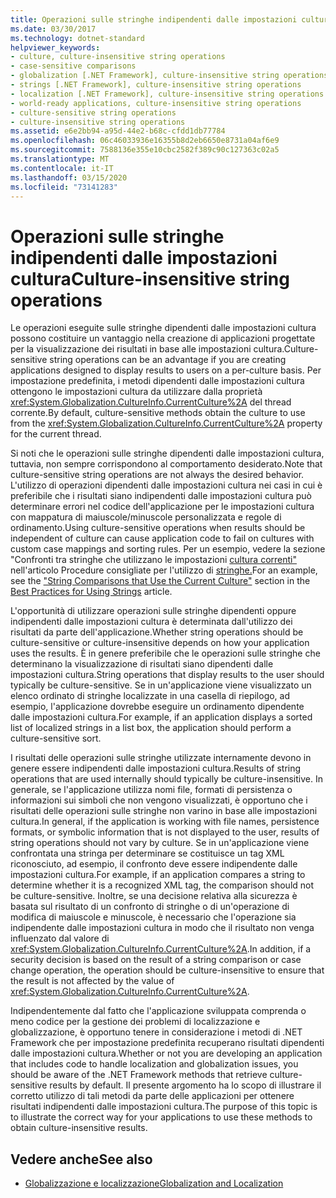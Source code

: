 ```yaml
---
title: Operazioni sulle stringhe indipendenti dalle impostazioni cultura
ms.date: 03/30/2017
ms.technology: dotnet-standard
helpviewer_keywords:
- culture, culture-insensitive string operations
- case-sensitive comparisons
- globalization [.NET Framework], culture-insensitive string operations
- strings [.NET Framework], culture-insensitive string operations
- localization [.NET Framework], culture-insensitive string operations
- world-ready applications, culture-insensitive string operations
- culture-sensitive string operations
- culture-insensitive string operations
ms.assetid: e6e2bb94-a95d-44e2-b68c-cfdd1db77784
ms.openlocfilehash: 06c46033936e16355b8d2eb6650e8731a04af6e9
ms.sourcegitcommit: 7588136e355e10cbc2582f389c90c127363c02a5
ms.translationtype: MT
ms.contentlocale: it-IT
ms.lasthandoff: 03/15/2020
ms.locfileid: "73141283"
---
```

# <a name="culture-insensitive-string-operations"></a><span data-ttu-id="d9c11-102">Operazioni sulle stringhe indipendenti dalle impostazioni cultura</span><span class="sxs-lookup"><span data-stu-id="d9c11-102">Culture-insensitive string operations</span></span>

<span data-ttu-id="d9c11-103">Le operazioni eseguite sulle stringhe dipendenti dalle impostazioni cultura possono costituire un vantaggio nella creazione di applicazioni progettate per la visualizzazione dei risultati in base alle impostazioni cultura.</span><span class="sxs-lookup"><span data-stu-id="d9c11-103">Culture-sensitive string operations can be an advantage if you are creating applications designed to display results to users on a per-culture basis.</span></span> <span data-ttu-id="d9c11-104">Per impostazione predefinita, i metodi dipendenti dalle impostazioni cultura ottengono le impostazioni cultura da utilizzare dalla proprietà <xref:System.Globalization.CultureInfo.CurrentCulture%2A> del thread corrente.</span><span class="sxs-lookup"><span data-stu-id="d9c11-104">By default, culture-sensitive methods obtain the culture to use from the <xref:System.Globalization.CultureInfo.CurrentCulture%2A> property for the current thread.</span></span>

<span data-ttu-id="d9c11-105">Si noti che le operazioni sulle stringhe dipendenti dalle impostazioni cultura, tuttavia, non sempre corrispondono al comportamento desiderato.</span><span class="sxs-lookup"><span data-stu-id="d9c11-105">Note that culture-sensitive string operations are not always the desired behavior.</span></span> <span data-ttu-id="d9c11-106">L'utilizzo di operazioni dipendenti dalle impostazioni cultura nei casi in cui è preferibile che i risultati siano indipendenti dalle impostazioni cultura può determinare errori nel codice dell'applicazione per le impostazioni cultura con mappatura di maiuscole/minuscole personalizzata e regole di ordinamento.</span><span class="sxs-lookup"><span data-stu-id="d9c11-106">Using culture-sensitive operations when results should be independent of culture can cause application code to fail on cultures with custom case mappings and sorting rules.</span></span> <span data-ttu-id="d9c11-107">Per un esempio, vedere la sezione "Confronti tra stringhe che utilizzano le impostazioni [cultura correnti"](../../../docs/standard/base-types/best-practices-strings.md#string-comparisons-that-use-the-current-culture) nell'articolo Procedure consigliate per l'utilizzo di [stringhe.](../../../docs/standard/base-types/best-practices-strings.md)</span><span class="sxs-lookup"><span data-stu-id="d9c11-107">For an example, see the ["String Comparisons that Use the Current Culture"](../../../docs/standard/base-types/best-practices-strings.md#string-comparisons-that-use-the-current-culture) section in the [Best Practices for Using Strings](../../../docs/standard/base-types/best-practices-strings.md) article.</span></span>

<span data-ttu-id="d9c11-108">L'opportunità di utilizzare operazioni sulle stringhe dipendenti oppure indipendenti dalle impostazioni cultura è determinata dall'utilizzo dei risultati da parte dell'applicazione.</span><span class="sxs-lookup"><span data-stu-id="d9c11-108">Whether string operations should be culture-sensitive or culture-insensitive depends on how your application uses the results.</span></span> <span data-ttu-id="d9c11-109">È in genere preferibile che le operazioni sulle stringhe che determinano la visualizzazione di risultati siano dipendenti dalle impostazioni cultura.</span><span class="sxs-lookup"><span data-stu-id="d9c11-109">String operations that display results to the user should typically be culture-sensitive.</span></span> <span data-ttu-id="d9c11-110">Se in un'applicazione viene visualizzato un elenco ordinato di stringhe localizzate in una casella di riepilogo, ad esempio, l'applicazione dovrebbe eseguire un ordinamento dipendente dalle impostazioni cultura.</span><span class="sxs-lookup"><span data-stu-id="d9c11-110">For example, if an application displays a sorted list of localized strings in a list box, the application should perform a culture-sensitive sort.</span></span>

<span data-ttu-id="d9c11-111">I risultati delle operazioni sulle stringhe utilizzate internamente devono in genere essere indipendenti dalle impostazioni cultura.</span><span class="sxs-lookup"><span data-stu-id="d9c11-111">Results of string operations that are used internally should typically be culture-insensitive.</span></span> <span data-ttu-id="d9c11-112">In generale, se l'applicazione utilizza nomi file, formati di persistenza o informazioni sui simboli che non vengono visualizzati, è opportuno che i risultati delle operazioni sulle stringhe non varino in base alle impostazioni cultura.</span><span class="sxs-lookup"><span data-stu-id="d9c11-112">In general, if the application is working with file names, persistence formats, or symbolic information that is not displayed to the user, results of string operations should not vary by culture.</span></span> <span data-ttu-id="d9c11-113">Se in un'applicazione viene confrontata una stringa per determinare se costituisce un tag XML riconosciuto, ad esempio, il confronto deve essere indipendente dalle impostazioni cultura.</span><span class="sxs-lookup"><span data-stu-id="d9c11-113">For example, if an application compares a string to determine whether it is a recognized XML tag, the comparison should not be culture-sensitive.</span></span> <span data-ttu-id="d9c11-114">Inoltre, se una decisione relativa alla sicurezza è basata sul risultato di un confronto di stringhe o di un'operazione di modifica di maiuscole e minuscole, è necessario che l'operazione sia indipendente dalle impostazioni cultura in modo che il risultato non venga influenzato dal valore di <xref:System.Globalization.CultureInfo.CurrentCulture%2A>.</span><span class="sxs-lookup"><span data-stu-id="d9c11-114">In addition, if a security decision is based on the result of a string comparison or case change operation, the operation should be culture-insensitive to ensure that the result is not affected by the value of <xref:System.Globalization.CultureInfo.CurrentCulture%2A>.</span></span>

<span data-ttu-id="d9c11-115">Indipendentemente dal fatto che l'applicazione sviluppata comprenda o meno codice per la gestione dei problemi di localizzazione e globalizzazione, è opportuno tenere in considerazione i metodi di .NET Framework che per impostazione predefinita recuperano risultati dipendenti dalle impostazioni cultura.</span><span class="sxs-lookup"><span data-stu-id="d9c11-115">Whether or not you are developing an application that includes code to handle localization and globalization issues, you should be aware of the .NET Framework methods that retrieve culture-sensitive results by default.</span></span> <span data-ttu-id="d9c11-116">Il presente argomento ha lo scopo di illustrare il corretto utilizzo di tali metodi da parte delle applicazioni per ottenere risultati indipendenti dalle impostazioni cultura.</span><span class="sxs-lookup"><span data-stu-id="d9c11-116">The purpose of this topic is to illustrate the correct way for your applications to use these methods to obtain culture-insensitive results.</span></span>

## <a name="see-also"></a><span data-ttu-id="d9c11-117">Vedere anche</span><span class="sxs-lookup"><span data-stu-id="d9c11-117">See also</span></span>

- [<span data-ttu-id="d9c11-118">Globalizzazione e localizzazione</span><span class="sxs-lookup"><span data-stu-id="d9c11-118">Globalization and Localization</span></span>](../../../docs/standard/globalization-localization/index.md)
